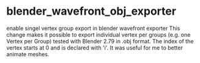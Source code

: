 # blender_wavefront_obj_exporter
enable singel vertex group export in blender wavefront exporter
This change makes it possible to export individual vertex per groups (e.g. one Vertex per Group) 
tested with Blender 2.79 in .obj format. 
The index of the vertex starts at 0 and is declared with 'i'.
It was useful for me to better animate meshes.
